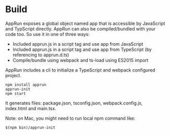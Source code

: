 # Build

AppRun exposes a global object named app that is accessible by JavaScript and TypScript directly. AppRun can also be compiled/bundled with your code too. So use it in one of three ways:

* Included apprun.js in a script tag and use app from JavaScript
* Included apprun.js in a script tag and use app from TypeScript (by referencing to apprun.d.ts)
* Compile/bundle using webpack and ts-load using ES2015 import


AppRun includes a cli to initialize a TypeScript and webpack configured project.

```
npm install apprun
apprun-init
npm start
```

It generates files: package.json, tsconfig.json, webpack.config.js, index.html and main.tsx.

Note: on Mac, you might need to run local npm command like:

```
$(npm bin)/apprun-init
```

